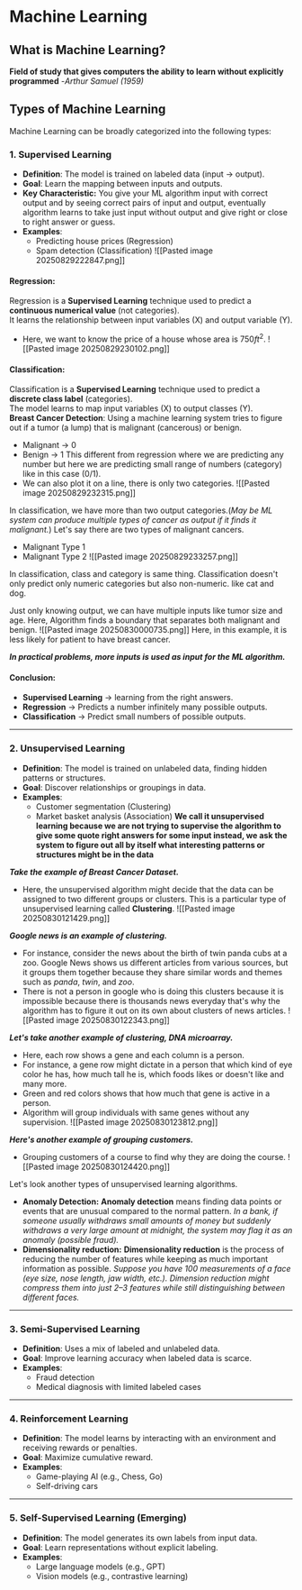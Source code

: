 # Machine Learning
## What is Machine Learning? 
**Field of study that gives computers the ability to learn without explicitly programmed**
                                                    -*Arthur Samuel (1959)*
## Types of Machine Learning

Machine Learning can be broadly categorized into the following types:

### 1. Supervised Learning
- **Definition**: The model is trained on labeled data (input → output).
- **Goal**: Learn the mapping between inputs and outputs.
- **Key Characteristic:** You give your ML algorithm input with correct output and by seeing correct pairs of input and output, eventually algorithm learns to take just input without output and give right or close to right  answer or guess.
- **Examples**:  
  - Predicting house prices (Regression)  
  - Spam detection (Classification)
![[Pasted image 20250829222847.png]]

#### Regression:
Regression is a **Supervised Learning** technique used to predict a **continuous numerical value** (not categories).  
It learns the relationship between input variables (X) and output variable (Y).
* Here, we want to know the price of a house whose area is $750 ft^2$.
![[Pasted image 20250829230102.png]]

#### Classification:
Classification is a **Supervised Learning** technique used to predict a **discrete class label** (categories).  
The model learns to map input variables (X) to output classes (Y).  
**Breast Cancer Detection**: Using a machine learning system tries to figure out if a tumor (a lump) that is malignant (cancerous) or benign.
* Malignant -> 0
* Benign -> 1
This different from regression where we are predicting any number but here we are predicting small range of numbers (category) like in this case (0/1).
* We can also plot it on a line, there is only two categories. 
![[Pasted image 20250829232315.png]]

In classification, we have more than two output categories.(*May be ML system can produce multiple types of cancer as output if it finds it malignant.*)
Let's say there are two types of malignant cancers.
* Malignant Type 1
* Malignant Type 2
![[Pasted image 20250829233257.png]]

In classification, class and category is same thing.
Classification doesn't only predict only numeric categories but also non-numeric. like cat and dog.

Just only knowing output, we can have multiple inputs like tumor size and age.
Here, Algorithm finds a boundary that separates both malignant and benign.
![[Pasted image 20250830000735.png]]
Here, in this example, it is less likely for patient to have breast cancer.

***In practical problems, more inputs is used as input for the ML algorithm.***

#### Conclusion:
* **Supervised Learning** -> learning from the right answers.
* **Regression** -> Predicts a number infinitely many possible outputs.
* **Classification** -> Predict small numbers of possible outputs.

---

### 2. Unsupervised Learning
- **Definition**: The model is trained on unlabeled data, finding hidden patterns or structures.
- **Goal**: Discover relationships or groupings in data.
- **Examples**:  
  - Customer segmentation (Clustering)  
  - Market basket analysis (Association)
**We call it unsupervised learning because we are not trying to supervise the algorithm to give some quote right answers for some input instead, we ask the system to figure out all by itself what interesting patterns or structures might be in the data**

***Take the example of Breast Cancer Dataset.***
* Here, the unsupervised algorithm might decide that the data can be assigned to two different groups or clusters. This is a particular type of unsupervised learning called **Clustering**.
![[Pasted image 20250830121429.png]]

***Google news is an example of clustering.***
* For instance, consider the news about the birth of twin panda cubs at a zoo. Google News shows us different articles from various sources, but it groups them together because they share similar words and themes such as _panda_, _twin_, and _zoo_.
* There is not a person in google who is doing this clusters because it is impossible because there is thousands news everyday that's why the algorithm has to figure it out on its own about clusters of news articles.
![[Pasted image 20250830122343.png]]

***Let's take another example of clustering, DNA microarray.***
* Here, each row shows a gene and each column is a person.
* For instance, a gene row might dictate in a person that which kind of eye color he has, how much tall he is, which foods likes or doesn't like and many more.
* Green and red colors shows that how much that gene is active in a person.
* Algorithm will group individuals with same genes without any supervision.
![[Pasted image 20250830123812.png]]

***Here's another example of grouping customers.***
* Grouping customers of a course to find why they are doing the course.
![[Pasted image 20250830124420.png]]

Let's look another types of unsupervised learning algorithms.
* **Anomaly Detection:** **Anomaly detection** means finding data points or events that are unusual compared to the normal pattern. *In a bank, if someone usually withdraws small amounts of money but suddenly withdraws a very large amount at midnight, the system may flag it as an anomaly (possible fraud).*
* **Dimensionality reduction:** **Dimensionality reduction** is the process of reducing the number of features while keeping as much important information as possible. *Suppose you have 100 measurements of a face (eye size, nose length, jaw width, etc.). Dimension reduction might compress them into just 2–3 features while still distinguishing between different faces.*

---

### 3. Semi-Supervised Learning
- **Definition**: Uses a mix of labeled and unlabeled data.
- **Goal**: Improve learning accuracy when labeled data is scarce.
- **Examples**:  
  - Fraud detection  
  - Medical diagnosis with limited labeled cases

---

### 4. Reinforcement Learning
- **Definition**: The model learns by interacting with an environment and receiving rewards or penalties.
- **Goal**: Maximize cumulative reward.
- **Examples**:  
  - Game-playing AI (e.g., Chess, Go)  
  - Self-driving cars

---

### 5. Self-Supervised Learning (Emerging)
- **Definition**: The model generates its own labels from input data.
- **Goal**: Learn representations without explicit labeling.
- **Examples**:  
  - Large language models (e.g., GPT)  
  - Vision models (e.g., contrastive learning)
